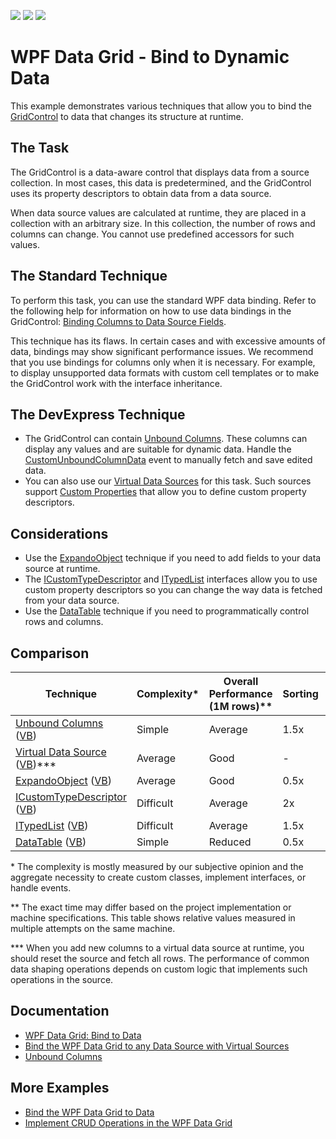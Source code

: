 <!-- default badges list -->
![](https://img.shields.io/endpoint?url=https://codecentral.devexpress.com/api/v1/VersionRange/495333708/22.2.3%2B)
[![](https://img.shields.io/badge/Open_in_DevExpress_Support_Center-FF7200?style=flat-square&logo=DevExpress&logoColor=white)](https://supportcenter.devexpress.com/ticket/details/T1091075)
[![](https://img.shields.io/badge/📖_How_to_use_DevExpress_Examples-e9f6fc?style=flat-square)](https://docs.devexpress.com/GeneralInformation/403183)
<!-- default badges end -->
# WPF Data Grid - Bind to Dynamic Data

This example demonstrates various techniques that allow you to bind the [GridControl](https://docs.devexpress.com/WPF/DevExpress.Xpf.Grid.GridControl) to data that changes its structure at runtime.


## The Task

The GridControl is a data-aware control that displays data from a source collection. In most cases, this data is predetermined, and the GridControl uses its property descriptors to obtain data from a data source.

When data source values are calculated at runtime, they are placed in a collection with an arbitrary size. In this collection, the number of rows and columns can change. You cannot use predefined accessors for such values.



## The Standard Technique

To perform this task, you can use the standard WPF data binding. Refer to the following help for information on how to use data bindings in the GridControl: [Binding Columns to Data Source Fields](https://docs.devexpress.com/WPF/120400/controls-and-libraries/data-grid/grid-view-data-layout/columns-and-card-fields/binding-columns-to-data-source-fields).

This technique has its flaws. In certain cases and with excessive amounts of data, bindings may show significant performance issues. We recommend that you use bindings for columns only when it is necessary. For example, to display unsupported data formats with custom cell templates or to make the GridControl work with the interface inheritance.


## The DevExpress Technique

* The GridControl can contain [Unbound Columns](https://docs.devexpress.com/WPF/6124/controls-and-libraries/data-grid/grid-view-data-layout/columns-and-card-fields/unbound-columns). These columns can display any values and are suitable for dynamic data. Handle the [CustomUnboundColumnData](https://docs.devexpress.com/WPF/DevExpress.Xpf.Grid.GridControl.CustomUnboundColumnData) event to manually fetch and save edited data.
* You can also use our [Virtual Data Sources](https://docs.devexpress.com/WPF/10803/controls-and-libraries/data-grid/bind-to-data/bind-to-any-data-source-with-virtual-sources) for this task. Such sources support [Custom Properties](https://docs.devexpress.com/WPF/DevExpress.Xpf.Data.VirtualSourceBase.CustomProperties) that allow you to define custom property descriptors.


## Considerations

* Use the [ExpandoObject](https://docs.microsoft.com/en-us/dotnet/api/system.dynamic.expandoobject) technique if you need to add fields to your data source at runtime.
* The [ICustomTypeDescriptor](https://docs.microsoft.com/en-us/dotnet/api/system.componentmodel.icustomtypedescriptor) and [ITypedList](https://docs.microsoft.com/en-us/dotnet/api/system.componentmodel.itypedlist) interfaces allow you to use custom property descriptors so you can change the way data is fetched from your data source.
* Use the [DataTable](https://docs.microsoft.com/en-us/dotnet/api/system.data.datatable) technique if you need to programmatically control rows and columns.


## Comparison

| Technique |Complexity\*|Overall Performance (1M rows)\*\*|Sorting|Filtering (even records)|Scrolling|
|--|--|--|--|--|--|
|[Unbound Columns](/CS/Unbound_Columns) ([VB](/VB/Unbound_Columns))|Simple|Average|1.5x|1.5x|0.4x|
|[Virtual Data Source](/CS/VirtualSources.InfiniteAsyncSource) ([VB](/VB/VirtualSources.InfiniteAsyncSource))\*\*\*|Average|Good|-|-|-|
|[ExpandoObject](/CS/ExpandoObject) ([VB](/VB/ExpandoObject))|Average|Good|0.5x|1.4x|0.5x|
|[ICustomTypeDescriptor](/CS/ICustomTypeDescriptor) ([VB](/VB/ICustomTypeDescriptor))|Difficult|Average|2x|1.5x|0.3x|
|[ITypedList](/CS/ITypedList) ([VB](/VB/ITypedList))|Difficult|Average|1.5x|1.6x|0.4x|
|[DataTable](/CS/DataTable) ([VB](/VB/DataTable))|Simple|Reduced|0.5x|3.8x|0.6x|

\* The complexity is mostly measured by our subjective opinion and the aggregate necessity to create custom classes, implement interfaces, or handle events.

\*\* The exact time may differ based on the project implementation or machine specifications. This table shows relative values measured in multiple attempts on the same machine.

\*\*\* When you add new columns to a virtual data source at runtime, you should reset the source and fetch all rows. The performance of common data shaping operations depends on custom logic that implements such operations in the source.



## Documentation

* [WPF Data Grid: Bind to Data](https://docs.devexpress.com/WPF/7352/controls-and-libraries/data-grid/bind-to-data)
* [Bind the WPF Data Grid to any Data Source with Virtual Sources](https://docs.devexpress.com/WPF/10803/controls-and-libraries/data-grid/bind-to-data/bind-to-any-data-source-with-virtual-sources)
* [Unbound Columns](https://docs.devexpress.com/WPF/6124/controls-and-libraries/data-grid/grid-view-data-layout/columns-and-card-fields/unbound-columns)


## More Examples

* [Bind the WPF Data Grid to Data](https://github.com/DevExpress-Examples/how-to-bind-wpf-grid-to-data)
* [Implement CRUD Operations in the WPF Data Grid](https://github.com/DevExpress-Examples/how-to-implement-crud-operations#implement-crud-operations-in-the-wpf-data-grid)
